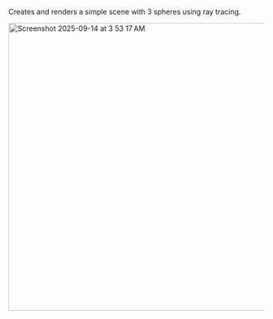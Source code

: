 Creates and renders a simple scene with 3 spheres using ray tracing.

<img width="598" height="567" alt="Screenshot 2025-09-14 at 3 53 17 AM" src="https://github.com/user-attachments/assets/40681146-103b-4493-81dd-e1bb73c275fb" />
